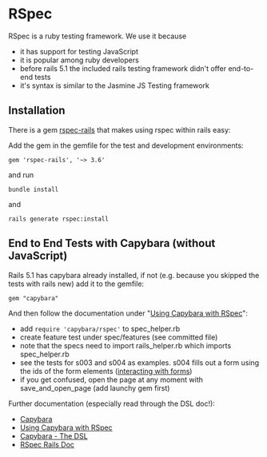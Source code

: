 # RSpec

RSpec is a ruby testing framework. We use it because

* it has support for testing JavaScript
* it is popular among ruby developers
* before rails 5.1 the included rails testing framework didn't offer end-to-end tests
* it's syntax is similar to the Jasmine JS Testing framework

## Installation

There is a gem [rspec-rails](https://github.com/rspec/rspec-rails) that makes
using rspec within rails easy:

Add the gem in the gemfile for the test and development environments:

    gem 'rspec-rails', '~> 3.6'

and run

    bundle install

and

    rails generate rspec:install

## End to End Tests with Capybara (without JavaScript)

Rails 5.1 has capybara already installed, if not (e.g. because you skipped the
  tests with rails new) add it to the gemfile:

    gem "capybara"

And then follow the documentation under
 "[Using Capybara with RSpec](https://github.com/teamcapybara/capybara#using-capybara-with-rspec)":

* add `require 'capybara/rspec'` to spec_helper.rb
* create feature test under spec/features (see committed file)
* note that the specs need to import rails_helper.rb which imports spec_helper.rb
* see the tests for s003 and s004 as examples. s004 fills out a form using the ids of the form elements ([interacting with forms](https://github.com/teamcapybara/capybara#interacting-with-forms))
* if you get confused, open the page at any moment with save_and_open_page (add launchy gem first)

Further documentation (especially read through the DSL doc!):

* [Capybara](https://github.com/teamcapybara/capybara)
* [Using Capybara with RSpec](https://github.com/teamcapybara/capybara#using-capybara-with-rspec)
* [Capybara - The DSL](https://github.com/teamcapybara/capybara#the-dsl)
* [RSpec Rails Doc](https://relishapp.com/rspec/rspec-rails/v/3-6/docs/feature-specs/feature-spec)
